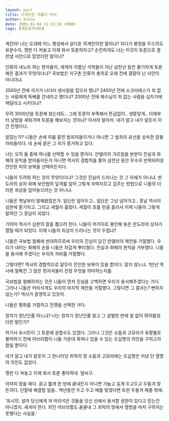 ```yaml
---
layout: post
title: 이계진은 까불지 마라
author: drkim
date: 2005-01-04 11:52:36 +0900
tags: [깨달음의대화]
---
```

계진아! 너는 도대체 어느 행성에서 살다온 외계인이란 말이냐? 자다가 봉창을 두드려도 유분수지. 깽판 다 쳐놓고 이제 와서 토론하자고? 순진하게도 너는 이것이 토론으로 결판낼 사안으로 믿었더란 말이냐?    
  
인류의 내노라 하는 현자들이, 세계의 이름난 석학들이 지난 삼천년 동안 줄기차게 토론해온 결과가 무엇이더냐? 국보법은 지구촌 인류의 총의로 오래 전에 결말이 난 사안이 아니더냐.    
  
2500년 전에 석가가 너더러 생사람을 잡으라 했냐? 2400년 전에 소크라테스가 죄 없는 사람에게 독배를 건네라고 했더냐? 2000년 전에 예수님이 죄 없는 사람을 십자가에 매달라고 시키더냐?    
  
무려 3000년을 토론해 왔는데도.. 그래 토론이 부족해서 뜬금없이.. 생뚱맞게.. 이제부터 날밤을 새워가며 토론을 해보자는 것이냐? 아서라 말아라. 네가 알고 내가 알듯이 이건 전쟁이다.    
  
알잖는가? 니들은 손에 피를 묻힌 범죄자들이거나 아니면 그 범죄의 유산을 상속한 장물아비들이다. 네 손에 묻은 그 피가 증거하고 있다.    
  
너는 오직 둘 중에 하나를 선택할 수 있을 뿐이다. 만델라의 가르침을 본받아 진실과 화해의 원칙을 받아들이든가 아니면 역사의 경험칙을 쫓아 삼천년 동안 무수히 반복되어온 잔인한 피의 보복을 선택하든지다. 
  
  
니들이 두려워 하는 것이 무엇이더냐? 그것은 진실이 드러나는 것 그 자체가 아니냐. 판도라의 상자 위에 보안법의 덮개를 덮어 그렇게 윽박지르고 겁주는 방법으로 니들의 더러운 죄상을 덮어놓으려는 것 아니냐.    
  
니들은 옛날부터 말해왔잖은가. 일단은 덮어두고.. 일단은 그냥 넘어가고.. 훗날 역사의 심판에 맡기자고. 그리고 세월이 흘렀다. 세월이 흐를 만큼 흘러서 이제 니들이 그렇게 말하던 그 훗날이 되었다.    
  
기어이 역사가 심판의 칼을 뽑으려 한다. 니들이 어거지로 봉인해 놓은 판도라의 상자가 열릴 때가 되었다. 이제 니들의 죄상이 드러나는 것이 두렵냐?    
  
니들은 국보법 철폐에 반대하므로써 우리의 진심이 담긴 만델라의 제안을 거절했다. 우리가 내미는 화해의 손을 니들은 차갑게 뿌리쳤다. 진실과 화해의 원칙을 거부했다. 니들을 용서해 주겠다는 우리의 자비를 거절했다.    
  
그렇다면? 역사의 경험칙으로 알듯이 잔인한 보복이 있을 뿐이다. 알지 않느냐. 1만년 역사에 얼룩진 그 많은 핏자국들이 진정 무엇을 의미하는지를.    
  
국보법을 철폐하자는 것은 니들이 먼저 진실을 고백하면 우리가 용서해주겠다는 거다. 그러나 니들은 어리석게도 우리의 마지막 제안을 거절했다. 그렇다면 그 결과는? 뻔하지 않는가? 역사가 증명하고 있듯이.    
  
니들은 평화를 거절하고 전쟁을 선택한 거다.    
  
정치가 장난인줄 아느냐? 너는 정치가 장난인줄 알고 그 살벌한 판에 철 없이 뛰어들었더란 말인가?    
  
하기사 유시민이 그 토론에 응할수도 있겠다. 그러나 그것은 소돔과 고모라가 유황불로 몰락하기 전에 아브라함이 니들 가운데 혹여나 있을 수 있는 오십명의 의인을 구하고자 함일 뿐이다.    
  
네가 알고 내가 알듯이 그 한나라당 죄악의 땅 소돔과 고모라에는 오십명은 커녕 단 열명의 의인도 없었다.    
  
깽판 다 쳐놓고 이제 와서 토론 좋아하네. 얼씨구.    
  
어차피 맞을 매다. 굵고 짧게 한 방에 끝내든지 아니면 가늘고 길게 두고두고 두들겨 맞든지다. 단칼에 해결할 일을.. 백년동안 두고 두고 매를 맞겠다면 또한 두들겨 패줄 밖에.    
  
'유시민, 설마 당신에게 저 어리석은 것들을 당신 선에서 용서할 권한이 있다고 믿는건 아니겠지. 새겨야 한다. 의인 아브라함도 끝끝내 그 죄악의 땅에서 열명을 마저 구하지는 못했다는 사실을.'
